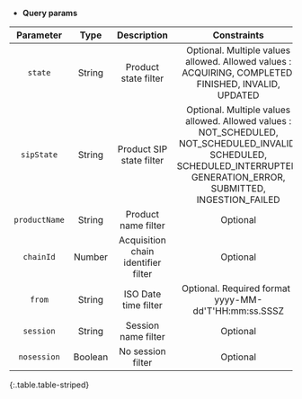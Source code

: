 * **Query params**

|Parameter|Type|Description|Constraints|
|:-------:|:--:|:---------:|:---------:|
| `state` |String|Product state filter|Optional. Multiple values allowed. Allowed values : ACQUIRING, COMPLETED, FINISHED, INVALID, UPDATED|
| `sipState` |String|Product SIP state filter|Optional. Multiple values allowed. Allowed values : NOT_SCHEDULED, NOT_SCHEDULED_INVALID, SCHEDULED, SCHEDULED_INTERRUPTED, GENERATION_ERROR, SUBMITTED, INGESTION_FAILED|
| `productName` |String|Product name filter|Optional|
| `chainId` |Number|Acquisition chain identifier filter|Optional|
| `from` |String|ISO Date time filter|Optional. Required format : yyyy-MM-dd'T'HH:mm:ss.SSSZ|
| `session` |String|Session name filter|Optional|
| `nosession` |Boolean|No session filter|Optional|
{:.table.table-striped}

